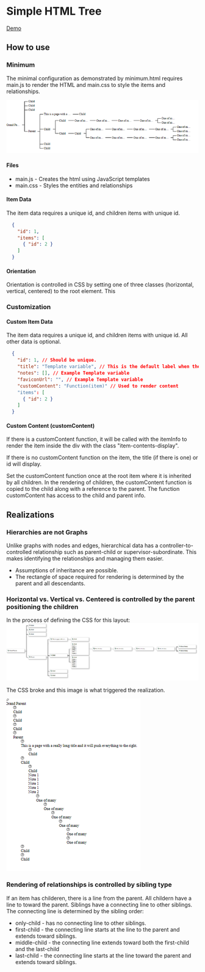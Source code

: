 # Simple HTML Tree

[Demo](Simple_HTML_Tree.html)

## How to use

### Minimum

The minimal configuration as demonstrated by minimum.html requires main.js to render the HTML and main.css to style the items and relationships.

![Alt text](./documentation/images/minimum.png)

#### Files

- main.js - Creates the html using JavaScript templates
- main.css - Styles the entities and relationships

#### Item Data

The item data requires a unique id, and children items with unique id.

```JSON
  {
    "id": 1, 
    "items": [
      { "id": 2 } 
    ]
  }
```

#### Orientation

Orientation is controlled in CSS by setting one of three classes (horizontal, vertical, centered) to the root element. This 

### Customization

#### Custom Item Data

The item data requires a unique id, and children items with unique id. All other data is optional.

```JSON
  {
    "id": 1, // Should be unique.
    "title": "Template variable", // This is the default label when there is no customContent, otherwise the id will display
    "notes": [], // Example Template variable
    "faviconUrl": "", // Example Template variable
    "customContent": "Function(item)" // Used to render content
    "items": [
      { "id": 2 } 
    ]
  }
```

#### Custom Content (customContent)

If there is a customContent function, it will be called with the itemInfo to render the item inside the div with the class "item-contents-display".

If there is no customContent function on the item, the title (if there is one) or id will display.

Set the customContent function once at the root item where it is inherited by all children. In the rendering of children, the customContent function is copied to the child along with a reference to the parent. The function customContent has access to the child and parent info.

## Realizations

### Hierarchies are not Graphs

Unlike graphs with nodes and edges, hierarchical data has a controller-to-controlled relationship such as parent-child or supervisor-subordinate. This makes identifying the relationships and managing them easier.

- Assumptions of inheritance are possible.
- The rectangle of space required for rendering is determined by the parent and all descendants.

### Horizontal vs. Vertical vs. Centered is controlled by the parent positioning the children

In the process of defining the CSS for this layout:
![CSS defined](./docs/images/horizontal_layout.png)

The CSS broke and this image is what triggered the realization.

![Broken CSS](./docs/images/vertical_vanilla.png)

### Rendering of relationships is controlled by sibling type

If an item has childeren, there is a line from the parent.
All childern have a line to toward the parent. Siblings have a connecting line to other siblings.
The connecting line is determined by the sibling order:

- only-child - has no connecting line to other siblings.
- first-child - the connecting line starts at the line to the parent and extends toward siblings.
- middle-child - the connecting line extends toward both the first-child and the last-child
- last-child - the connecting line starts at the line toward the parent and extends toward siblings.
